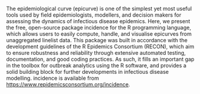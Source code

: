 The epidemiological curve (epicurve) is one of the simplest yet most useful
tools used by field epidemiologists, modellers, and decision makers for
assessing the dynamics of infectious disease epidemics. Here, we present the
free, open-source package incidence for the R programming language, which
allows users to easily compute, handle, and visualise epicurves from
unaggregated linelist data. This package was built in accordance with the
development guidelines of the R Epidemics Consortium (RECON), which aim to
ensure robustness and reliability through extensive automated testing,
documentation, and good coding practices. As such, it fills an important gap in
the toolbox for outbreak analytics using the R software, and provides a solid
building block for further developments in infectious disease modelling.
incidence is available from https://www.repidemicsconsortium.org/incidence.
